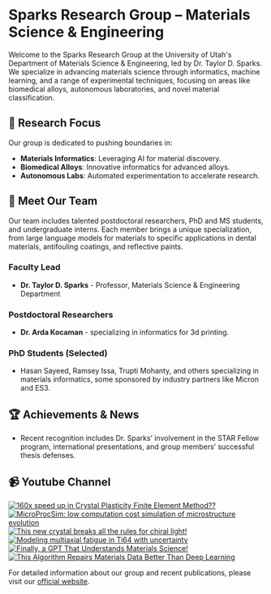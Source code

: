 # Sparks Research Group – Materials Science & Engineering

Welcome to the Sparks Research Group at the University of Utah's Department of Materials Science & Engineering, led by Dr. Taylor D. Sparks. We specialize in advancing materials science through informatics, machine learning, and a range of experimental techniques, focusing on areas like biomedical alloys, autonomous laboratories, and novel material classification.

## 🔬 **Research Focus**
Our group is dedicated to pushing boundaries in:
- **Materials Informatics**: Leveraging AI for material discovery.
- **Biomedical Alloys**: Innovative informatics for advanced alloys.
- **Autonomous Labs**: Automated experimentation to accelerate research.

## 👥 **Meet Our Team**
Our team includes talented postdoctoral researchers, PhD and MS students, and undergraduate interns. Each member brings a unique specialization, from large language models for materials to specific applications in dental materials, antifouling coatings, and reflective paints. 

### Faculty Lead
- **Dr. Taylor D. Sparks** - Professor, Materials Science & Engineering Department

### Postdoctoral Researchers
- **Dr. Arda Kocaman** - specializing in informatics for 3d printing.

### PhD Students (Selected)
- Hasan Sayeed, Ramsey Issa, Trupti Mohanty, and others specializing in materials informatics, some sponsored by industry partners like Micron and ES3.

## 🏆 **Achievements & News**
- Recent recognition includes Dr. Sparks’ involvement in the STAR Fellow program, international presentations, and group members’ successful thesis defenses.

## 📹 **Youtube Channel**
<!-- BEGIN YOUTUBE-CARDS -->
[![160x speed up in Crystal Plasticity Finite Element Method??](https://ytcards.demolab.com/?id=HCGdX9AoLTM&title=160x+speed+up+in+Crystal+Plasticity+Finite+Element+Method%3F%3F&lang=en&timestamp=1751036371&background_color=%230d1117&title_color=%23ffffff&stats_color=%23dedede&max_title_lines=1&width=250&border_radius=5 "160x speed up in Crystal Plasticity Finite Element Method??")](https://www.youtube.com/watch?v=HCGdX9AoLTM)
[![MicroProcSim: low computation cost simulation of microstructure evolution](https://ytcards.demolab.com/?id=PFvgHlKD8jk&title=MicroProcSim%3A+low+computation+cost+simulation+of+microstructure+evolution&lang=en&timestamp=1750917626&background_color=%230d1117&title_color=%23ffffff&stats_color=%23dedede&max_title_lines=1&width=250&border_radius=5 "MicroProcSim: low computation cost simulation of microstructure evolution")](https://www.youtube.com/watch?v=PFvgHlKD8jk)
[![This new crystal breaks all the rules for chiral light!](https://ytcards.demolab.com/?id=TOEuHKfNapo&title=This+new+crystal+breaks+all+the+rules+for+chiral+light%21&lang=en&timestamp=1750899099&background_color=%230d1117&title_color=%23ffffff&stats_color=%23dedede&max_title_lines=1&width=250&border_radius=5 "This new crystal breaks all the rules for chiral light!")](https://www.youtube.com/watch?v=TOEuHKfNapo)
[![Modeling multiaxial fatigue in Ti64 with uncertainty](https://ytcards.demolab.com/?id=06HMFQxmV_I&title=Modeling+multiaxial+fatigue+in+Ti64+with+uncertainty&lang=en&timestamp=1750873583&background_color=%230d1117&title_color=%23ffffff&stats_color=%23dedede&max_title_lines=1&width=250&border_radius=5 "Modeling multiaxial fatigue in Ti64 with uncertainty")](https://www.youtube.com/watch?v=06HMFQxmV_I)
[![Finally, a GPT That Understands Materials Science!](https://ytcards.demolab.com/?id=rsXNBSFXAsQ&title=Finally%2C+a+GPT+That+Understands+Materials+Science%21&lang=en&timestamp=1750658446&background_color=%230d1117&title_color=%23ffffff&stats_color=%23dedede&max_title_lines=1&width=250&border_radius=5 "Finally, a GPT That Understands Materials Science!")](https://www.youtube.com/watch?v=rsXNBSFXAsQ)
[![This Algorithm Repairs Materials Data Better Than Deep Learning](https://ytcards.demolab.com/?id=a1G0-N-qe5w&title=This+Algorithm+Repairs+Materials+Data+Better+Than+Deep+Learning&lang=en&timestamp=1750485600&background_color=%230d1117&title_color=%23ffffff&stats_color=%23dedede&max_title_lines=1&width=250&border_radius=5 "This Algorithm Repairs Materials Data Better Than Deep Learning")](https://www.youtube.com/watch?v=a1G0-N-qe5w)
<!-- END YOUTUBE-CARDS -->

For detailed information about our group and recent publications, please visit our [official website](https://my.eng.utah.edu/~sparks/group.html).
